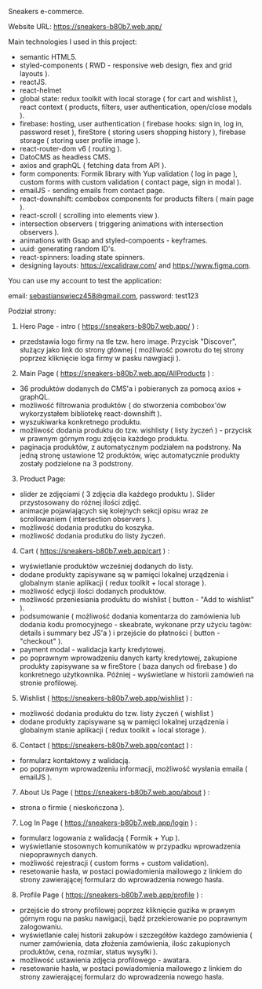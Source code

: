 Sneakers e-commerce.

Website URL: https://sneakers-b80b7.web.app/

Main technologies I used in this project:
- semantic HTML5.
- styled-components ( RWD - responsive web design, flex and grid layouts ).
- reactJS.
- react-helmet
- global state: redux toolkit with local storage ( for cart and wishlist ), react context ( products, filters, user authentication, open/close modals ).
- firebase: hosting, user authentication ( firebase hooks: sign in, log in, password reset ), fireStore ( storing users shopping history ), firebase storage ( storing user profile image ).
- react-router-dom v6 ( routing ).
- DatoCMS as headless CMS.
- axios and graphQL ( fetching data from API ).
- form components: Formik library with Yup validation ( log in page ), custom forms with custom validation ( contact page, sign in modal ).
- emailJS - sending emails from contact page.
- react-downshift: combobox components for products filters ( main page ).
- react-scroll ( scrolling into elements view ).
- intersection observers ( triggering animations with intersection observers ).
- animations with Gsap and styled-compoents - keyframes.
- uuid: generating random ID's.
- react-spinners: loading state spinners.
- designing layouts: https://excalidraw.com/ and https://www.figma.com.

You can use my account to test the application:

email: sebastianswiecz458@gmail.com, password: test123

Podział strony:

1. Hero Page - intro ( https://sneakers-b80b7.web.app/ ) :
- przedstawia logo firmy na tle tzw. hero image. Przycisk "Discover", służący jako link do strony głównej ( możliwość powrotu do tej strony poprzez kliknięcie loga firmy w pasku nawgiacji ).

2. Main Page ( https://sneakers-b80b7.web.app/AllProducts ) :
- 36 produktów dodanych do CMS'a i pobieranych za pomocą axios + graphQL.
- możliwość filtrowania produktów ( do stworzenia combobox'ów wykorzystałem bibliotekę react-downshift ).
- wyszukiwarka konkretnego produktu.
- możliwość dodania produktu do tzw. wishlisty ( listy życzeń ) - przycisk w prawnym górnym rogu zdjęcia każdego produktu.
- paginacja produktów, z automatycznym podziałem na podstrony. Na jedną stronę ustawione 12 produktów, więc automatycznie produkty zostały podzielone na 3 podstrony.

3. Product Page:
- slider ze zdjęciami ( 3 zdjęcia dla każdego produktu ). Slider przystosowany do różnej ilości zdjęć.
- animacje pojawiających się kolejnych sekcji opisu wraz ze scrollowaniem ( intersection observers ).
- możliwość dodania produtku do koszyka.
- możliwość dodania produtku do listy życzeń.

4. Cart ( https://sneakers-b80b7.web.app/cart ) :
- wyświetlanie produktów wcześniej dodanych do listy.
- dodane produkty zapisywane są w pamięci lokalnej urządzenia i globalnym stanie aplikacji ( redux toolkit + local storage ).
- możliwość edycji ilości dodanych produktów.
- możliwość przeniesiania produktu do wishlist ( button - "Add to wishlist" ).
- podsumowanie ( możliwość dodania komentarza do zamówienia lub dodania kodu promocyjnego - skeabrate, wykonane przy użyciu tagów: details i summary bez JS'a  ) i przejście do płatności ( button - "checkout" ).
- payment modal - walidacja karty kredytowej.
- po poprawnym wprowadzeniu danych karty kredytowej, zakupione produkty zapisywane sa w fireStore ( baza danych od firebase ) do konkretnego użytkownika. Później - wyświetlane w historii zamówień na stronie profilowej.

5. Wishlist ( https://sneakers-b80b7.web.app/wishlist ) :
- możliwość dodania produktu do tzw. listy życzeń ( wishlist )
- dodane produkty zapisywane są w pamięci lokalnej urządzenia i globalnym stanie aplikacji ( redux toolkit + local storage ).

6. Contact ( https://sneakers-b80b7.web.app/contact ) :
- formularz kontaktowy z walidacją.
- po poprawnym wprowadzeniu informacji, możliwość wysłania emaila ( emailJS ).

7. About Us Page ( https://sneakers-b80b7.web.app/about ) :
- strona o firmie ( nieskończona ).

7. Log In Page ( https://sneakers-b80b7.web.app/login ) :
- formularz logowania z walidacją ( Formik + Yup ).
- wyświetlanie stosownych komunikatów w przypadku wprowadzenia niepoprawnych danych.
- możliwość rejestracji ( custom forms + custom validation).
- resetowanie hasła, w postaci powiadomienia mailowego z linkiem do strony zawierającej formularz do wprowadzenia nowego hasła.

8. Profile Page ( https://sneakers-b80b7.web.app/profile ) :
- przejście do strony profilowej poprzez kliknięcie guzika w prawym górnym rogu na pasku nawigacji, bądź przekierowanie po poprawnym zalogowaniu.
- wyświetlanie calej historii zakupów i szczegółów każdego zamówienia ( numer zamówienia, data złożenia zamówienia, ilośc zakupionych produktów, cena, rozmiar, status wysyłki ).
- możliwość ustawienia zdjęcia profilowego - awatara.
- resetowanie hasła, w postaci powiadomienia mailowego z linkiem do strony zawierającej formularz do wprowadzenia nowego hasła.
